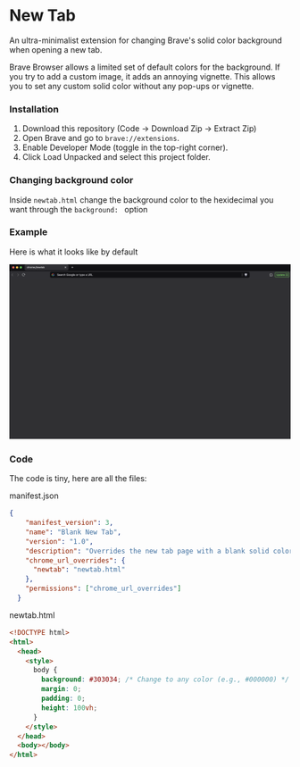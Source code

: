 # New Tab

An ultra-minimalist extension for changing Brave's solid color background when opening a new tab.

Brave Browser allows a limited set of default colors for the background. If you try to add a custom image, it adds an annoying vignette. This allows you to set any custom solid color without any pop-ups or vignette.

### Installation

1. Download this repository (Code -> Download Zip -> Extract Zip)
2. Open Brave and go to ```brave://extensions```.
3. Enable Developer Mode (toggle in the top-right corner).
4. Click Load Unpacked and select this project folder.

### Changing background color

Inside ```newtab.html``` change the background color to the hexidecimal you want through the ```background: ``` option

### Example

Here is what it looks like by default

![Demo](demo.png)


### Code

The code is tiny, here are all the files:

manifest.json
```json
{
    "manifest_version": 3,
    "name": "Blank New Tab",
    "version": "1.0",
    "description": "Overrides the new tab page with a blank solid color.",
    "chrome_url_overrides": {
      "newtab": "newtab.html"
    },
    "permissions": ["chrome_url_overrides"]
  }
```

newtab.html
```html
<!DOCTYPE html>
<html>
  <head>
    <style>
      body {
        background: #303034; /* Change to any color (e.g., #000000) */
        margin: 0;
        padding: 0;
        height: 100vh;
      }
    </style>
  </head>
  <body></body>
</html>
```